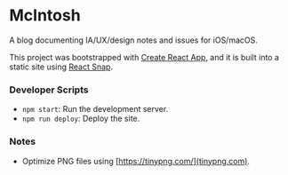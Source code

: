 # McIntosh

A blog documenting IA/UX/design notes and issues for iOS/macOS.

This project was bootstrapped with [Create React App](https://github.com/facebook/create-react-app), and it is
built into a static site using [React Snap](https://github.com/stereobooster/react-snap).

### Developer Scripts

- `npm start`: Run the development server.
- `npm run deploy`: Deploy the site.

### Notes

- Optimize PNG files using [https://tinypng.com/](tinypng.com).
